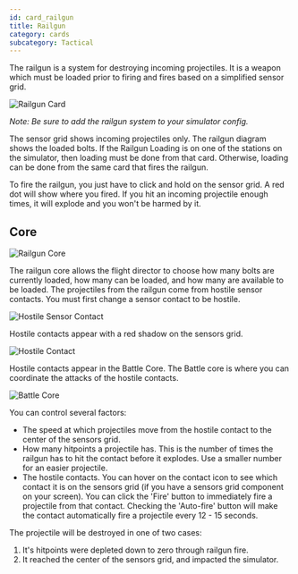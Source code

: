 ```yaml
---
id: card_railgun
title: Railgun
category: cards
subcategory: Tactical
---
```


The railgun is a system for destroying incoming projectiles. It is a weapon which must be loaded prior to firing and fires based on a simplified sensor grid.

![Railgun Card](/img/railgun.jpg)

_Note: Be sure to add the railgun system to your simulator config._

The sensor grid shows incoming projectiles only. The railgun diagram shows the loaded bolts. If the Railgun Loading is on one of the stations on the simulator, then loading must be done from that card. Otherwise, loading can be done from the same card that fires the railgun.

To fire the railgun, you just have to click and hold on the sensor grid. A red dot will show where you fired. If you hit an incoming projectile enough times, it will explode and you won't be harmed by it.

## Core

![Railgun Core](/img/railgun-core.jpg)

The railgun core allows the flight director to choose how many bolts are currently loaded, how many can be loaded, and how many are available to be loaded.
The projectiles from the railgun come from hostile sensor contacts. You must first change a sensor contact to be hostile.

![Hostile Sensor Contact](/img/hostile-contact.jpg)

Hostile contacts appear with a red shadow on the sensors grid.

![Hostile Contact](/img/hostile-indicator.jpg)

Hostile contacts appear in the Battle Core. The Battle core is where you can coordinate the attacks of the hostile contacts.

![Battle Core](/img/battle-core.jpg)

You can control several factors:

- The speed at which projectiles move from the hostile contact to the center of the sensors grid.
- How many hitpoints a projectile has. This is the number of times the railgun has to hit the contact before it explodes. Use a smaller number for an easier projectile.
- The hostile contacts. You can hover on the contact icon to see which contact it is on the sensors grid (if you have a sensors grid component on your screen). You can click the 'Fire' button to immediately fire a projectile from that contact. Checking the 'Auto-fire' button will make the contact automatically fire a projectile every 12 - 15 seconds.

The projectile will be destroyed in one of two cases:

1.  It's hitpoints were depleted down to zero through railgun fire.
2.  It reached the center of the sensors grid, and impacted the simulator.
